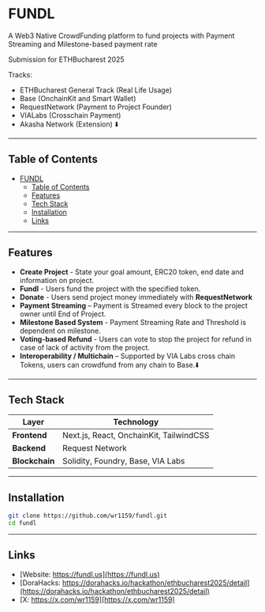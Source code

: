 # FUNDL

A Web3 Native CrowdFunding platform to fund projects with Payment Streaming and Milestone-based payment rate

Submission for ETHBucharest 2025

Tracks:

- ETHBucharest General Track (Real Life Usage)
- Base (OnchainKit and Smart Wallet)
- RequestNetwork (Payment to Project Founder)
- VIALabs (Crosschain Payment)
- Akasha Network (Extension) ⬇️

---

## Table of Contents

- [FUNDL](#fundl)
  - [Table of Contents](#table-of-contents)
  - [Features](#features)
  - [Tech Stack](#tech-stack)
  - [Installation](#installation)
  - [Links](#links)

---

## Features

- **Create Project** - State your goal amount, ERC20 token, end date and information on project.
- **Fundl** - Users fund the project with the specified token.
- **Donate** - Users send project money immediately with **RequestNetwork**
- **Payment Streaming** – Payment is Streamed every block to the project owner until End of Project.
- **Milestone Based System** - Payment Streaming Rate and Threshold is dependent on milestone.
- **Voting-based Refund** - Users can vote to stop the project for refund in case of lack of activity from the project.
- **Interoperability / Multichain** – Supported by VIA Labs cross chain Tokens, users can crowdfund from any chain to Base.⬇️

---

## Tech Stack

| Layer        | Technology |
|-------------|------------|
| **Frontend**  | Next.js, React, OnchainKit, TailwindCSS |
| **Backend**   | Request Network  |
| **Blockchain** | Solidity, Foundry, Base, VIA Labs |

---

## Installation

```sh
git clone https://github.com/wr1159/fundl.git
cd fundl
```

---

## Links

- [Website: https://fundl.us](https://fundl.us)
- [DoraHacks: https://dorahacks.io/hackathon/ethbucharest2025/detail](https://dorahacks.io/hackathon/ethbucharest2025/detail)
- [X: https://x.com/wr1159](https://x.com/wr1159)

